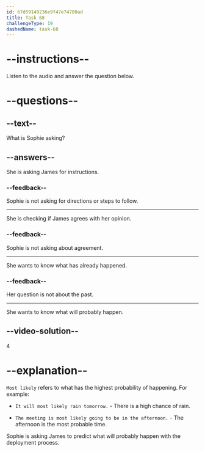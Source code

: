 ```yaml
---
id: 67d59149236e9f47e74780ad
title: Task 68
challengeType: 19
dashedName: task-68
---
```


<!-- (audio) Sophie: What do you think is most likely? -->

# --instructions--

Listen to the audio and answer the question below.

# --questions--

## --text--

What is Sophie asking?

## --answers--

She is asking James for instructions.

### --feedback--

Sophie is not asking for directions or steps to follow.

---

She is checking if James agrees with her opinion.

### --feedback--

Sophie is not asking about agreement.

---

She wants to know what has already happened.

### --feedback--

Her question is not about the past.

---

She wants to know what will probably happen.

## --video-solution--

4

# --explanation--

`Most likely` refers to what has the highest probability of happening. For example:

- `It will most likely rain tomorrow.` - There is a high chance of rain.

- `The meeting is most likely going to be in the afternoon.` - The afternoon is the most probable time.

Sophie is asking James to predict what will probably happen with the deployment process.
